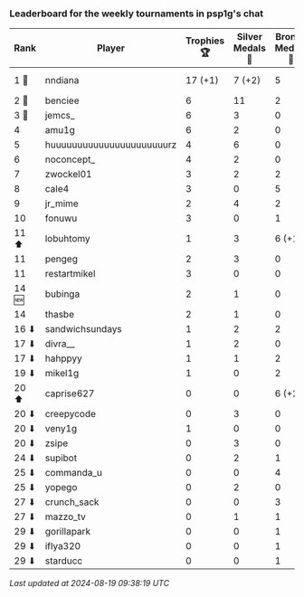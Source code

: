 ### Leaderboard for the weekly tournaments in psp1g's chat
| Rank | Player | Trophies 🏆 | Silver Medals 🥈 | Bronze Medals 🥉 | Points |
|------|--------|-------------|------------------|------------------|--------|
| 1 🥇 | nndiana | 17 (+1) | 7 (+2) | 5 | 60.5 (+5.0) |
| 2 🥈 | benciee | 6 | 11 | 2 | 30.0 |
| 3 🥉 | jemcs_ | 6 | 3 | 0 | 21.0 |
| 4 | amu1g | 6 | 2 | 0 | 20.0 |
| 5 | huuuuuuuuuuuuuuuuuuuuuurz | 4 | 6 | 0 | 18.0 |
| 6 | noconcept_ | 4 | 2 | 0 | 14.0 |
| 7 | zwockel01 | 3 | 2 | 2 | 12.0 |
| 8 | cale4 | 3 | 0 | 5 | 11.5 |
| 9 | jr_mime | 2 | 4 | 2 | 11.0 |
| 10 | fonuwu | 3 | 0 | 1 | 9.5 |
| 11 ⬆| lobuhtomy | 1 | 3 | 6 (+1) | 9.0 (+0.5) |
| 11 | pengeg | 2 | 3 | 0 | 9.0 |
| 11 | restartmikel | 3 | 0 | 0 | 9.0 |
| 14 🆕| bubinga | 2 | 1 | 0 | 7.0 |
| 14 | thasbe | 2 | 1 | 0 | 7.0 |
| 16 ⬇| sandwichsundays | 1 | 2 | 2 | 6.0 |
| 17 ⬇| divra__ | 1 | 2 | 0 | 5.0 |
| 17 ⬇| hahppyy | 1 | 1 | 2 | 5.0 |
| 19 ⬇| mikel1g | 1 | 0 | 2 | 4.0 |
| 20 ⬆| caprise627 | 0 | 0 | 6 (+2) | 3.0 (+1.0) |
| 20 ⬇| creepycode | 0 | 3 | 0 | 3.0 |
| 20 ⬇| veny1g | 1 | 0 | 0 | 3.0 |
| 20 ⬇| zsipe | 0 | 3 | 0 | 3.0 |
| 24 ⬇| supibot | 0 | 2 | 1 | 2.5 |
| 25 ⬇| commanda_u | 0 | 0 | 4 | 2.0 |
| 25 ⬇| yopego | 0 | 2 | 0 | 2.0 |
| 27 ⬇| crunch_sack | 0 | 0 | 3 | 1.5 |
| 27 ⬇| mazzo_tv | 0 | 1 | 1 | 1.5 |
| 29 ⬇| gorillapark | 0 | 0 | 1 | 0.5 |
| 29 ⬇| iflya320 | 0 | 0 | 1 | 0.5 |
| 29 ⬇| starducc | 0 | 0 | 1 | 0.5 |

_Last updated at 2024-08-19 09:38:19 UTC_
